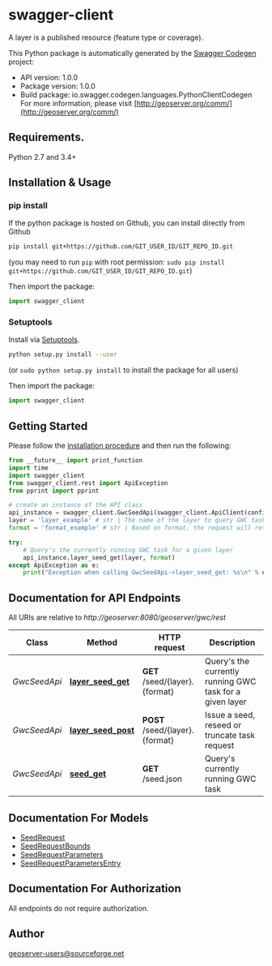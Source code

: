 # swagger-client
A layer is a published resource (feature type or coverage).

This Python package is automatically generated by the [Swagger Codegen](https://github.com/swagger-api/swagger-codegen) project:

- API version: 1.0.0
- Package version: 1.0.0
- Build package: io.swagger.codegen.languages.PythonClientCodegen
For more information, please visit [http://geoserver.org/comm/](http://geoserver.org/comm/)

## Requirements.

Python 2.7 and 3.4+

## Installation & Usage
### pip install

If the python package is hosted on Github, you can install directly from Github

```sh
pip install git+https://github.com/GIT_USER_ID/GIT_REPO_ID.git
```
(you may need to run `pip` with root permission: `sudo pip install git+https://github.com/GIT_USER_ID/GIT_REPO_ID.git`)

Then import the package:
```python
import swagger_client 
```

### Setuptools

Install via [Setuptools](http://pypi.python.org/pypi/setuptools).

```sh
python setup.py install --user
```
(or `sudo python setup.py install` to install the package for all users)

Then import the package:
```python
import swagger_client
```

## Getting Started

Please follow the [installation procedure](#installation--usage) and then run the following:

```python
from __future__ import print_function
import time
import swagger_client
from swagger_client.rest import ApiException
from pprint import pprint

# create an instance of the API class
api_instance = swagger_client.GwcSeedApi(swagger_client.ApiClient(configuration))
layer = 'layer_example' # str | The name of the layer to query GWC task.
format = 'format_example' # str | Based on format, the request will return an application/html or application/json response.

try:
    # Query's the currently running GWC task for a given layer
    api_instance.layer_seed_get(layer, format)
except ApiException as e:
    print("Exception when calling GwcSeedApi->layer_seed_get: %s\n" % e)

```

## Documentation for API Endpoints

All URIs are relative to *http://geoserver:8080/geoserver/gwc/rest*

Class | Method | HTTP request | Description
------------ | ------------- | ------------- | -------------
*GwcSeedApi* | [**layer_seed_get**](docs/GwcSeedApi.md#layer_seed_get) | **GET** /seed/{layer}.{format} | Query&#39;s the currently running GWC task for a given layer
*GwcSeedApi* | [**layer_seed_post**](docs/GwcSeedApi.md#layer_seed_post) | **POST** /seed/{layer}.{format} | Issue a seed, reseed or truncate task request
*GwcSeedApi* | [**seed_get**](docs/GwcSeedApi.md#seed_get) | **GET** /seed.json | Query&#39;s currently running GWC task


## Documentation For Models

 - [SeedRequest](docs/SeedRequest.md)
 - [SeedRequestBounds](docs/SeedRequestBounds.md)
 - [SeedRequestParameters](docs/SeedRequestParameters.md)
 - [SeedRequestParametersEntry](docs/SeedRequestParametersEntry.md)


## Documentation For Authorization

 All endpoints do not require authorization.


## Author

geoserver-users@sourceforge.net

